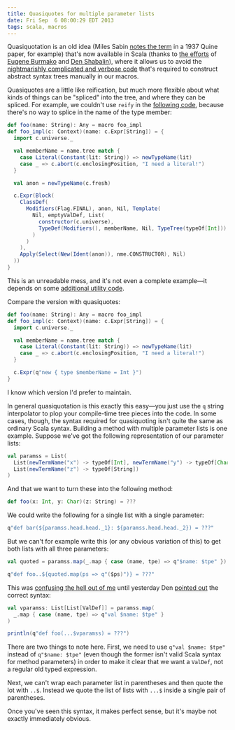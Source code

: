 ```yaml
---
title: Quasiquotes for multiple parameter lists
date: Fri Sep  6 08:00:29 EDT 2013
tags: scala, macros
---
```


Quasiquotation is an old idea
(Miles Sabin [notes the term](https://twitter.com/milessabin/status/355088015577718785) in a 1937 Quine paper, for example)
that's now available in Scala (thanks to
[the efforts](http://infoscience.epfl.ch/record/185242) of
[Eugene Burmako](https://twitter.com/xeno_by) and
[Den Shabalin](https://twitter.com/den_sh)), where it allows
us to avoid the [nightmarishly complicated and verbose code](https://github.com/travisbrown/rillit/blob/61eed1c258f7a93d5370abacb8d043a082a3f1d2/core/src/main/scala/rillit/Lenser.scala)
that's required to construct abstract syntax trees manually in our macros.


Quasiquotes are a little like reification, but much more flexible about
what kinds of things can be "spliced" into the tree, and where they can be spliced. For example,
we couldn't use `reify` in the [following code](https://stackoverflow.com/q/14370842/334519), because there's no way to
splice in the name of the type member:

``` scala
def foo(name: String): Any = macro foo_impl
def foo_impl(c: Context)(name: c.Expr[String]) = {
  import c.universe._

  val memberName = name.tree match {
    case Literal(Constant(lit: String)) => newTypeName(lit)
    case _ => c.abort(c.enclosingPosition, "I need a literal!")
  }

  val anon = newTypeName(c.fresh)

  c.Expr(Block(
    ClassDef(
      Modifiers(Flag.FINAL), anon, Nil, Template(
        Nil, emptyValDef, List(
          constructor(c.universe),
          TypeDef(Modifiers(), memberName, Nil, TypeTree(typeOf[Int]))
        )
      )
    ),
    Apply(Select(New(Ident(anon)), nme.CONSTRUCTOR), Nil)
  ))
}
```

This is an unreadable mess, and it's not even a complete example—it depends
on some [additional utility code](https://gist.github.com/travisbrown/4552471).

<!-- MORE -->

Compare the version with quasiquotes:

``` scala
def foo(name: String): Any = macro foo_impl
def foo_impl(c: Context)(name: c.Expr[String]) = {
  import c.universe._

  val memberName = name.tree match {
    case Literal(Constant(lit: String)) => newTypeName(lit)
    case _ => c.abort(c.enclosingPosition, "I need a literal!")
  }

  c.Expr(q"new { type $memberName = Int }")
}
```

I know which version I'd prefer to maintain.

In general quasiquotation is this exactly this easy—you just use the `q`
string interpolator to plop your compile-time tree pieces into the code.
In some cases, though, the syntax required for quasiquoting isn't quite
the same as ordinary Scala syntax. Building a method with multiple parameter lists
is one example. Suppose we've got the following representation of our parameter lists:

``` scala
val paramss = List(
  List(newTermName("x") -> typeOf[Int], newTermName("y") -> typeOf[Char]),
  List(newTermName("z") -> typeOf[String])
)
```

And that we want to turn these into the following method:

``` scala
def foo(x: Int, y: Char)(z: String) = ???
```

We could write the following for a single list with a single parameter:

``` scala
q"def bar(${paramss.head.head._1}: ${paramss.head.head._2}) = ???"
```

But we can't for example write this (or any obvious variation of this)
to get both lists with all three parameters:

``` scala
val quoted = paramss.map(_.map { case (name, tpe) => q"$name: $tpe" })

q"def foo..${quoted.map(ps => q"($ps)")} = ???"
```

This was [confusing the hell out of me](https://stackoverflow.com/q/18559559/334519)
until yesterday Den [pointed out](https://stackoverflow.com/a/18644097/334519) the correct
syntax:

``` scala
val vparamss: List[List[ValDef]] = paramss.map(
  _.map { case (name, tpe) => q"val $name: $tpe" }
)

println(q"def foo(...$vparamss) = ???")
```


There are two things to note here. First, we need to use `q"val $name: $tpe"` instead
of `q"$name: $tpe"` (even though the former isn't valid Scala syntax for method parameters)
in order to make it clear that we want a `ValDef`, not a regular old typed expression.

Next,
we can't wrap each parameter list in parentheses and then quote the lot with `..$`.
Instead we quote the list of lists with `...$` inside a single pair of parentheses.

Once you've seen this syntax, it makes perfect sense, but it's maybe not exactly immediately obvious.

